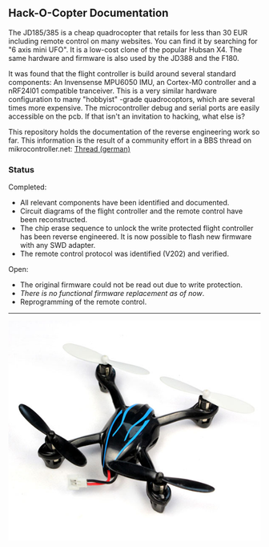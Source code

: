 ## Hack-O-Copter Documentation ##

The JD185/385 is a cheap quadrocopter that retails for less than 30 EUR including remote control on many websites. You can find it by searching for "6 axis mini UFO". It is a low-cost clone of the popular Hubsan X4.  The same hardware and firmware is also used by the JD388 and the F180.

It was found that the flight controller is build around several standard components: An Invensense MPU6050 IMU, an Cortex-M0 controller and a nRF24l01 compatible tranceiver. This is a very similar hardware configuration to many "hobbyist" -grade quadrocoptors, which are several times more expensive. The microcontroller debug and serial ports are easily accessible on the pcb. If that isn't an invitation to hacking, what else is?

This repository holds the documentation of the reverse engineering work so far.  This information is the result of a community effort in a BBS thread on mikrocontroller.net: [Thread (german)](http://www.mikrocontroller.net/topic/309185)

### Status ###

Completed:

- All relevant components have been identified and documented.
- Circuit diagrams of the flight controller and the remote control have been reconstructed.
- The chip erase sequence to unlock the write protected flight controller has been reverse engineered. It is now possible to flash new firmware with any SWD adapter.
- The remote control protocol was identified (V202) and verified.

Open:

- The original firmware could not be read out due to write protection.
- *There is no functional firmware replacement as of now*. 
- Reprogramming of the remote control.

----------


![Product photo](jxd385.jpg)
